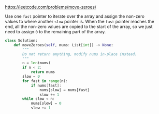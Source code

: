 <https://leetcode.com/problems/move-zeroes/>

Use one `fast` pointer to iterate over the array and assign the non-zero values to where another `slow` pointer is. When the `fast` pointer reaches the end, all the non-zero values are copied to the start of the array, so we just need to assign `0` to the remaining part of the array.

```python
class Solution:
    def moveZeroes(self, nums: List[int]) -> None:
        """
        Do not return anything, modify nums in-place instead.
        """
        n = len(nums)
        if n < 2:
            return nums
        slow = 0
        for fast in range(n):
            if nums[fast]:
                nums[slow] = nums[fast]
                slow += 1
        while slow < n:
            nums[slow] = 0
            slow += 1
            
```



